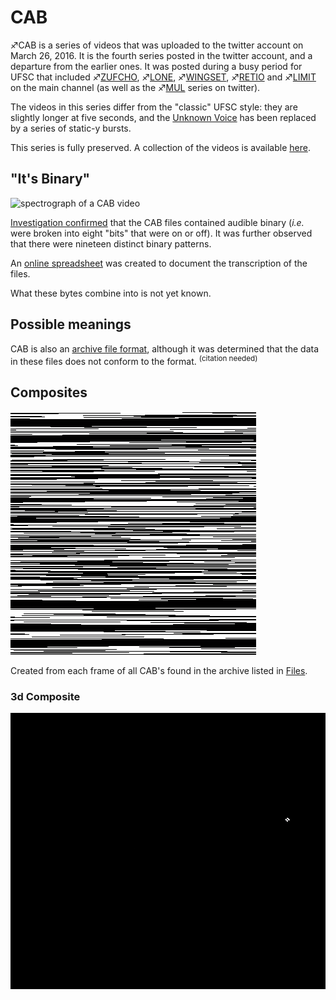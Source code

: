 # CAB

♐CAB is a series of videos that was uploaded to the twitter account on
March 26, 2016. It is the fourth series posted in the twitter account,
and a departure from the earlier ones. It was posted during a busy
period for UFSC that included ♐[ZUFCHO](ZUFCHO "wikilink"),
♐[LONE](LONE "wikilink"), ♐[WINGSET](WINGSET "wikilink"),
♐[RETIO](RETIO "wikilink") and ♐[LIMIT](LIMIT "wikilink") on the main
channel (as well as the ♐[MUL](MUL "wikilink") series on twitter).

The videos in this series differ from the "classic" UFSC style: they are
slightly longer at five seconds, and the [Unknown Voice](Unknown_Voice "wikilink") has been replaced by a series of
static-y bursts.

This series is fully preserved. A collection of the videos is available
[here](https://www.unfavorablesemicircle.com/files/ARCHIVE_VIDEO_CAB.zip).

## "It's Binary"

![spectrograph of a CAB video](_CAB_spectrograph.png "spectrograph of a CAB video")

[Investigation confirmed](https://www.reddit.com/r/UnfavorableSemicircle/comments/4c8jjk/its_binary/)
that the CAB files contained audible binary (*i.e.* were broken into
eight "bits" that were on or off). It was further observed that there
were nineteen distinct binary patterns.

An [online spreadsheet](https://docs.google.com/spreadsheets/d/1FllOeyy1GVwHB6AXcAHcHV5RTWfzRmc9wmlYG0BEa5E/edit#gid=0)
was created to document the transcription of the files.

What these bytes combine into is not yet known.

## Possible meanings

CAB is also an [archive file format](https://en.wikipedia.org/wiki/Cabinet_\(file_format\)), although
it was determined that the data in these files does not conform to the
format. <sup>(citation needed)</sup>

## Composites

![CAB393.png](CAB393.png "CAB393.png")

Created from each frame of all CAB's found in the archive listed in
[Files](Files "wikilink").

### 3d Composite

![CAB\_3d.PNG](CAB_3d.PNG "CAB_3d.PNG")

